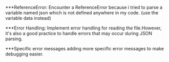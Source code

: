 ***ReferenceError: 
Encounter a ReferenceError because i tried to parse a variable named json which is not  defined anywhere in my code. (use the variable data instead)

***Error Handling: 
Implement error handling for reading the file.However, it's also a good practice to handle errors that may occur during JSON parsing.

***Specific error messages
adding more specific error messages to make debugging easier.
